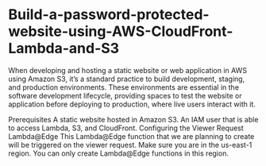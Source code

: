 # Build-a-password-protected-website-using-AWS-CloudFront-Lambda-and-S3
When developing and hosting a static website or web application in AWS using Amazon S3, it’s a standard practice to build development, staging, and production environments. These environments are essential in the software development lifecycle, providing spaces to test the website or application before deploying to production, where live users interact with it.

Prerequisites
A static website hosted in Amazon S3.
An IAM user that is able to access Lambda, S3, and CloudFront.
Configuring the Viewer Request Lambda@Edge
This Lambda@Edge function that we are planning to create will be triggered on the viewer request. Make sure you are in the us-east-1 region. You can only create Lambda@Edge functions in this region.